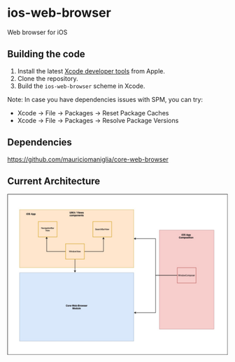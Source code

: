 # ios-web-browser
Web browser for iOS

## Building the code

1. Install the latest [Xcode developer tools](https://developer.apple.com/xcode/downloads/) from Apple.
2. Clone the repository.
3. Build the `ios-web-browser` scheme in Xcode.

Note: In case you have dependencies issues with SPM, you can try:
- Xcode -> File -> Packages -> Reset Package Caches
- Xcode -> File -> Packages -> Resolve Package Versions

## Dependencies

https://github.com/mauriciomaniglia/core-web-browser

## Current Architecture

![App Current Architecture](ios-app-current-architecture.jpg)
